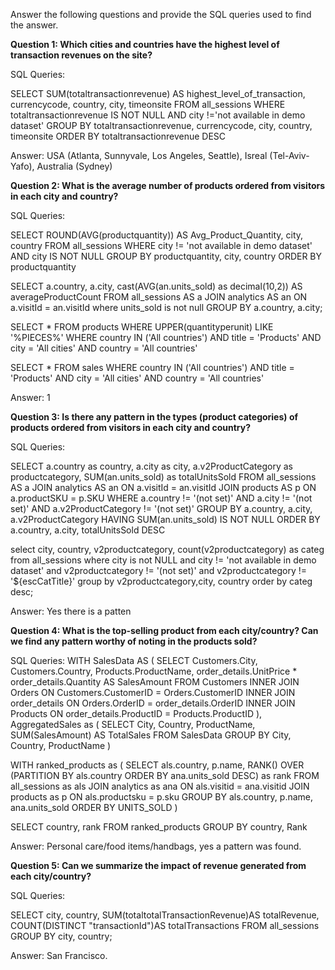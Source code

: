 Answer the following questions and provide the SQL queries used to find the answer.

    
**Question 1: Which cities and countries have the highest level of transaction revenues on the site?**


SQL Queries:

SELECT SUM(totaltransactionrevenue)
AS highest_level_of_transaction, currencycode, country, city, timeonsite FROM all_sessions WHERE totaltransactionrevenue IS NOT NULL AND city !='not available in demo dataset' GROUP BY totaltransactionrevenue, currencycode, city, country, timeonsite ORDER BY totaltransactionrevenue DESC



Answer: USA (Atlanta, Sunnyvale, Los Angeles, Seattle), Isreal (Tel-Aviv-Yafo), Australia (Sydney)




**Question 2: What is the average number of products ordered from visitors in each city and country?**


SQL Queries:

SELECT ROUND(AVG(productquantity)) AS Avg_Product_Quantity, city, country
FROM all_sessions
WHERE city != 'not available in demo dataset' AND city IS NOT NULL
GROUP BY productquantity, city, country
ORDER BY productquantity

SELECT a.country, a.city, cast(AVG(an.units_sold) as decimal(10,2)) AS averageProductCount
FROM all_sessions AS a
JOIN analytics AS an ON a.visitId = an.visitId
where units_sold is not null
GROUP BY a.country, a.city;

SELECT *
FROM products
WHERE UPPER(quantityperunit) LIKE '%PIECES%'
WHERE country IN ('All countries') 
 AND title = 'Products'
 AND city = 'All cities'
 AND country = 'All countries'


SELECT * FROM sales
WHERE country IN ('All countries') 
 AND title = 'Products'
 AND city = 'All cities'
 AND country = 'All countries'

Answer: 1





**Question 3: Is there any pattern in the types (product categories) of products ordered from visitors in each city and country?**


SQL Queries:

SELECT
    a.country as country,
    a.city as city,
    a.v2ProductCategory as productcategory,
    SUM(an.units_sold) as totalUnitsSold
FROM all_sessions AS a
JOIN analytics AS an ON a.visitId = an.visitId
JOIN products AS p ON a.productSKU = p.SKU
WHERE a.country != '(not set)'
    AND a.city != '(not set)'
    AND a.v2ProductCategory != '(not set)'
GROUP BY a.country, a.city, a.v2ProductCategory
HAVING SUM(an.units_sold) IS NOT NULL
ORDER BY a.country, a.city, totalUnitsSold DESC


select city, country, v2productcategory, count(v2productcategory) as categ
from all_sessions
where city is not NULL and city != 'not available in demo dataset'
and v2productcategory != '(not set)' and v2productcategory != '${escCatTitle}'
group by v2productcategory,city, country
order by categ desc;

Answer: Yes there is a patten





**Question 4: What is the top-selling product from each city/country? Can we find any pattern worthy of noting in the products sold?**


SQL Queries:
WITH SalesData AS (
  SELECT Customers.City, Customers.Country, Products.ProductName,
         order_details.UnitPrice * order_details.Quantity AS SalesAmount
  FROM Customers
  INNER JOIN Orders ON Customers.CustomerID = Orders.CustomerID
  INNER JOIN order_details ON Orders.OrderID = order_details.OrderID
  INNER JOIN Products ON order_details.ProductID = Products.ProductID
),
AggregatedSales as (
  SELECT City, Country, ProductName, SUM(SalesAmount) AS TotalSales
  FROM SalesData
  GROUP BY City, Country, ProductName
)

WITH ranked_products as (
SELECT 
    als.country, 
    p.name, 
    RANK() OVER (PARTITION BY als.country ORDER BY ana.units_sold DESC) as rank
FROM all_sessions as als
JOIN analytics as ana ON als.visitid = ana.visitid
JOIN products as p ON als.productsku = p.sku
GROUP BY als.country, p.name, ana.units_sold
ORDER BY UNITS_SOLD
)

SELECT country, rank
FROM ranked_products 
GROUP BY country, Rank



Answer: Personal care/food items/handbags, yes a pattern was found.





**Question 5: Can we summarize the impact of revenue generated from each city/country?**

SQL Queries:

 SELECT city, country,
    SUM(totaltotalTransactionRevenue)AS
  totalRevenue,
    COUNT(DISTINCT "transactionId")AS
  totalTransactions
  FROM all_sessions
  GROUP BY city, country;
  


Answer: San Francisco.







